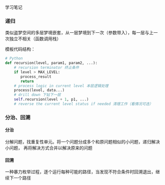 学习笔记

### 递归
类似盗梦空间的多层梦境嵌套，从一层梦境到下一次（参数带入），每一层与上一次独立不相关（函数调用栈）

模板代码结构：
```python
# Python
def recursion(level, param1, param2, ...): 
    # recursion terminator 终止条件
    if level > MAX_LEVEL: 
	   process_result 
	   return 
    # process logic in current level 本层逻辑处理
    process(level, data...) 
    # drill down 下钻下一层
    self.recursion(level + 1, p1, ...) 
    # reverse the current level status if needed 清理工作（看情况可选）
```

### 分治、回溯
#### 分治
分解问题，找重复性单元。将一个问题分成多个和原问题相似的小问题，递归解决小问题，
再将解决方式合并以解决原来的问题
#### 回溯
一种暴力枚举过程，逐个运行每种可能的路径，当发现不符合条件时回溯退出，继续下一个路径